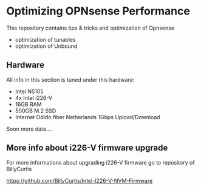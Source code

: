 # Optimizing OPNsense Performance
This repository contains tips & tricks and optimization of Opnsense
- optimization of tunables
- optimization of Unbound


## Hardware
All info in this section is tuned under this hardware:
- Intel N5105
- 4x Intel i226-V
- 16GB RAM
- 500GB M.2 SSD
- Internet Odido fiber Netherlands 1Gbps Upload/Download

Soon more data....


## More info about i226-V firmware upgrade
For more informations about upgrading i226-V firmware go to repository of BillyCurtis

https://github.com/BillyCurtis/Intel-I226-V-NVM-Firmware
